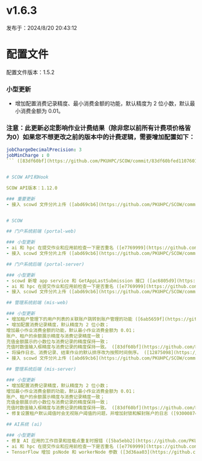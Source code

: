 # v1.6.3

发布于：2024/8/20 20:43:12



# 配置文件

配置文件版本：1.5.2

### 小型更新
- 增加配置消费记录精度、最小消费金额的功能，默认精度为 2 位小数，默认最小消费金额为 0.01。
### 注意：此更新必定影响作业计费结果（除非您以前所有计费项价格皆为0）如果您不想更改之前的版本中的计费逻辑，需要增加配置如下：

```yaml title="config/mis.yaml"
jobChargeDecimalPrecision: 3
jobMinCharge : 0
``` ([83df60bf](https://github.com/PKUHPC/SCOW/commit/83df60bfed1107601621663711f36ff5e30e202b))


# SCOW API和Hook

SCOW API版本：1.12.0

### 重要更新
- 接入 scowd 文件分片上传 ([abd69cb6](https://github.com/PKUHPC/SCOW/commit/abd69cb68aa0f838013c00b2bf29909e5d2a4a48))


# SCOW

## 门户系统前端 (portal-web) 

### 小型更新
- ai 和 hpc 在提交作业和应用前检查一下是否重名 ([e7769999](https://github.com/PKUHPC/SCOW/commit/e77699993098e479a2a69ca7785536308d9e1222))
- 接入 scowd 文件分片上传 ([abd69cb6](https://github.com/PKUHPC/SCOW/commit/abd69cb68aa0f838013c00b2bf29909e5d2a4a48))

## 门户系统后端 (portal-server) 

### 小型更新
- scowd 新增 app service 和 GetAppLastSubmission 接口 ([ac6805d9](https://github.com/PKUHPC/SCOW/commit/ac6805d9cd787559ac2aa982dfb0ffbcea0a8ec9))
- ai 和 hpc 在提交作业和应用前检查一下是否重名 ([e7769999](https://github.com/PKUHPC/SCOW/commit/e77699993098e479a2a69ca7785536308d9e1222))
- 接入 scowd 文件分片上传 ([abd69cb6](https://github.com/PKUHPC/SCOW/commit/abd69cb68aa0f838013c00b2bf29909e5d2a4a48))

## 管理系统前端 (mis-web) 

### 小型更新
- 增加租户管理下的用户列表的关联账户跳转到账户管理的功能 ([6ab5659f](https://github.com/PKUHPC/SCOW/commit/6ab5659f043bda58ee493b0317e511db6307f5d4))
- 增加配置消费记录精度，默认精度为 2 位小数；
增加最小作业消费金额的功能，默认最小作业消费金额为 0.01；
账户、租户的余额展示精度与消费记录精度一致；
充值金额展示的小数位与消费记录的精度保持一致；
充值时数值输入框精度与消费记录的精度保持一致。 ([83df60bf](https://github.com/PKUHPC/SCOW/commit/83df60bfed1107601621663711f36ff5e30e202b))
- 将操作日志、消费记录、结束作业的默认排序改为按照时间倒序。 ([12875098](https://github.com/PKUHPC/SCOW/commit/128750981d395100f449b6408757207f2a8f6134))
- 接入 scowd 文件分片上传 ([abd69cb6](https://github.com/PKUHPC/SCOW/commit/abd69cb68aa0f838013c00b2bf29909e5d2a4a48))

## 管理系统后端 (mis-server) 

### 小型更新
- 增加配置消费记录精度，默认精度为 2 位小数；
增加最小作业消费金额的功能，默认最小作业消费金额为 0.01；
账户、租户的余额展示精度与消费记录精度一致；
充值金额展示的小数位与消费记录的精度保持一致；
充值时数值输入框精度与消费记录的精度保持一致。 ([83df60bf](https://github.com/PKUHPC/SCOW/commit/83df60bfed1107601621663711f36ff5e30e202b))
- 修复设置租户默认阈值时会无视账户阈值的问题，并增加封锁和解封账户的日志 ([9300087c](https://github.com/PKUHPC/SCOW/commit/9300087c263812cdfd14bf3267b6a4ac91d069fa))

## AI系统 (ai) 

### 小型更新
- 修复 AI 应用的工作目录和挂载点重复时报错 ([5ba5ebb2](https://github.com/PKUHPC/SCOW/commit/5ba5ebb28c34aae0bfd8c4e058de497b0c96f16d))
- ai 和 hpc 在提交作业和应用前检查一下是否重名 ([e7769999](https://github.com/PKUHPC/SCOW/commit/e77699993098e479a2a69ca7785536308d9e1222))
- TensorFlow 增加 psNode 和 workerNode 参数 ([3d36aa03](https://github.com/PKUHPC/SCOW/commit/3d36aa035ad4b07a5a24f9b20cb3e50e433fad5d))



